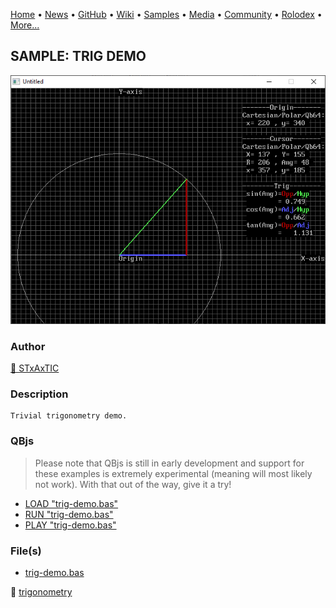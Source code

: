[Home](https://qb64.com) • [News](../../news.md) • [GitHub](../../github.md) • [Wiki](../../wiki.md) • [Samples](../../samples.md) • [Media](../../media.md) • [Community](../../community.md) • [Rolodex](../../rolodex.md) • [More...](../../more.md)

## SAMPLE: TRIG DEMO

![screenshot.png](img/screenshot.png)

### Author

[🐝 STxAxTIC](../stxaxtic.md) 

### Description

```text
Trivial trigonometry demo.
```

### QBjs

> Please note that QBjs is still in early development and support for these examples is extremely experimental (meaning will most likely not work). With that out of the way, give it a try!

* [LOAD "trig-demo.bas"](https://v6p9d9t4.ssl.hwcdn.net/html/5963335/index.html?src=https://qb64.com/samples/trig-demo/src/trig-demo.bas)
* [RUN "trig-demo.bas"](https://v6p9d9t4.ssl.hwcdn.net/html/5963335/index.html?mode=auto&src=https://qb64.com/samples/trig-demo/src/trig-demo.bas)
* [PLAY "trig-demo.bas"](https://v6p9d9t4.ssl.hwcdn.net/html/5963335/index.html?mode=play&src=https://qb64.com/samples/trig-demo/src/trig-demo.bas)

### File(s)

* [trig-demo.bas](src/trig-demo.bas)

🔗 [trigonometry](../trigonometry.md)
